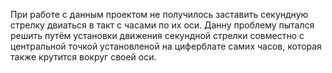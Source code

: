 При работе с данным проектом не получилось заставить секундную стрелку двиаться в такт с часами по их оси. Данну проблему пытался решить путём установки движения секундной стрелки совместно с центральной точкой установленой на циферблате самих часов, которая также крутится вокруг своей оси.

